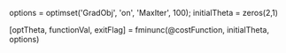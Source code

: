 <!-- 在 Octave 中使用优化的梯度下降 -->

options = optimset('GradObj', 'on', 'MaxIter', 100);
initialTheta = zeros(2,1)

[optTheta, functionVal, exitFlag] = fminunc(@costFunction, initialTheta, options)

